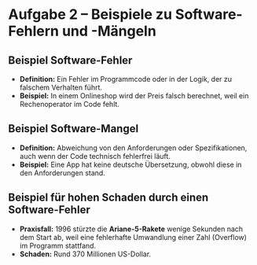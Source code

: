 # Aufgabe 2 – Beispiele zu Software-Fehlern und -Mängeln

## Beispiel **Software-Fehler**
- **Definition:** Ein Fehler im Programmcode oder in der Logik, der zu falschem Verhalten führt.
- **Beispiel:** In einem Onlineshop wird der Preis falsch berechnet, weil ein Rechenoperator im Code fehlt.

## Beispiel **Software-Mangel**
- **Definition:** Abweichung von den Anforderungen oder Spezifikationen, auch wenn der Code technisch fehlerfrei läuft.
- **Beispiel:** Eine App hat keine deutsche Übersetzung, obwohl diese in den Anforderungen stand.

## Beispiel für **hohen Schaden durch einen Software-Fehler**
- **Praxisfall:** 1996 stürzte die **Ariane-5-Rakete** wenige Sekunden nach dem Start ab, weil eine fehlerhafte Umwandlung einer Zahl (Overflow) im Programm stattfand.
- **Schaden:** Rund 370 Millionen US-Dollar.  
